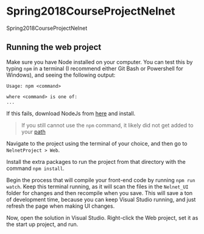 # Spring2018CourseProjectNelnet
Spring2018CourseProjectNelnet

## Running the web project
Make sure you have Node installed on your computer. You can test this by typing `npm` in a terminal (I recommend either Git Bash or Powershell for Windows), and seeing the following output:
```
Usage: npm <command>

where <command> is one of:
...
```

If this fails, download NodeJs from [here](https://nodejs.org/en/download/) and install.
> If you still cannot use the `npm` command, it likely did not get added to your [path](https://stackoverflow.com/questions/27864040/fixing-npm-path-in-windows-8-and-10)

Navigate to the project using the terminal of your choice, and then go to `NelnetProject > Web`.

Install the extra packages to run the project from that directory with the command `npm install`.

Begin the process that will compile your front-end code by running `npm run watch`. Keep this terminal running, as it will scan the files in the `Nelnet_UI` folder for changes and then recompile when you save. This will save a ton of development time, because you can keep Visual Studio running, and just refresh the page when making UI changes.

Now, open the solution in Visual Studio. Right-click the Web project, set it as the start up project, and run.
